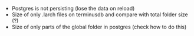 - Postgres is not persisting (lose the data on reload)
- Size of only .larch files on terminusdb and compare with total folder size (?)
- Size of only parts of the global folder in postgres (check how to do this)